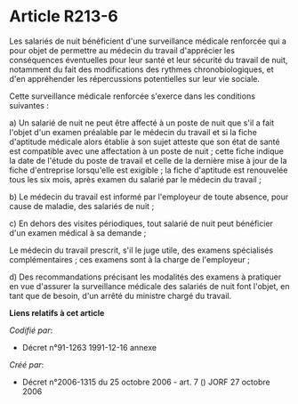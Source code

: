 # Article R213-6

Les salariés de nuit bénéficient d'une surveillance médicale renforcée qui a pour objet de permettre au médecin du travail
d'apprécier les conséquences éventuelles pour leur santé et leur sécurité du travail de nuit, notamment du fait des
modifications des rythmes chronobiologiques, et d'en appréhender les répercussions potentielles sur leur vie sociale.

Cette surveillance médicale renforcée s'exerce dans les conditions suivantes :

a) Un salarié de nuit ne peut être affecté à un poste de nuit que s'il a fait l'objet d'un examen préalable par le médecin du
travail et si la fiche d'aptitude médicale alors établie à son sujet atteste que son état de santé est compatible avec une
affectation à un poste de nuit ; cette fiche indique la date de l'étude du poste de travail et celle de la dernière mise à
jour de la fiche d'entreprise lorsqu'elle est exigible ; la fiche d'aptitude est renouvelée tous les six mois, après examen
du salarié par le médecin du travail ;

b) Le médecin du travail est informé par l'employeur de toute absence, pour cause de maladie, des salariés de nuit ;

c) En dehors des visites périodiques, tout salarié de nuit peut bénéficier d'un examen médical à sa demande ;

Le médecin du travail prescrit, s'il le juge utile, des examens spécialisés complémentaires ; ces examens sont à la charge de
l'employeur ;

d) Des recommandations précisant les modalités des examens à pratiquer en vue d'assurer la surveillance médicale des salariés
de nuit font l'objet, en tant que de besoin, d'un arrêté du ministre chargé du travail.

**Liens relatifs à cet article**

_Codifié par_:

  - Décret n°91-1263 1991-12-16 annexe

_Créé par_:

  - Décret n°2006-1315 du 25 octobre 2006 - art. 7 () JORF 27 octobre 2006
